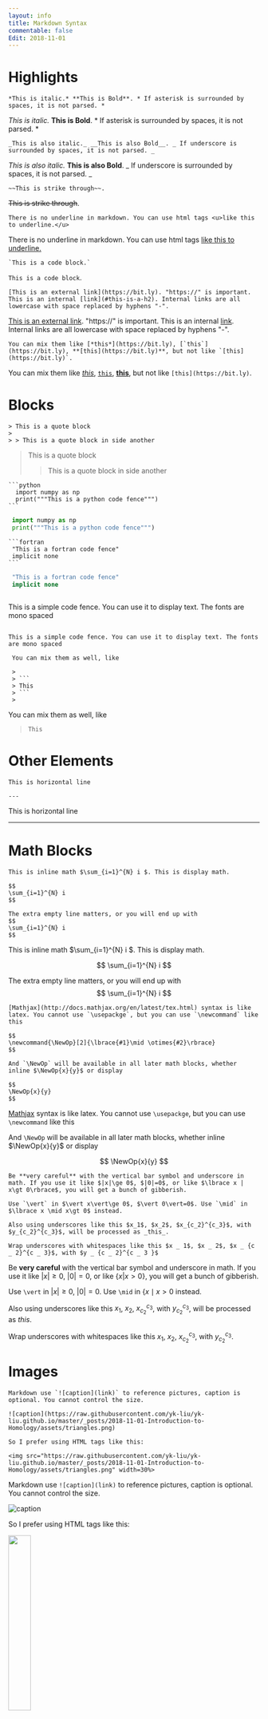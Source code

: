 ```yaml
---
layout: info
title: Markdown Syntax
commentable: false
Edit: 2018-11-01
---
```



# Highlights

```
*This is italic.* **This is Bold**. * If asterisk is surrounded by spaces, it is not parsed. *
```
*This is italic.* **This is Bold**. * If asterisk is surrounded by spaces, it is not parsed. *

```
_This is also italic._ __This is also Bold__. _ If underscore is surrounded by spaces, it is not parsed. _
```
_This is also italic._ __This is also Bold__. _ If underscore is surrounded by spaces, it is not parsed. _

```
~~This is strike through~~.
```

~~This is strike through~~. 

```
There is no underline in markdown. You can use html tags <u>like this to underline.</u>
```

There is no underline in markdown. You can use html tags <u>like this to underline.</u>

```
`This is a code block.`
```

`This is a code block`. 

```
[This is an external link](https://bit.ly). "https://" is important. This is an internal [link](#this-is-a-h2). Internal links are all lowercase with space replaced by hyphens "-".
```

[This is an external link](https://bit.ly). "https://" is important. This is an internal [link](#this-is-a-h2). Internal links are all lowercase with space replaced by hyphens "-". 

```
You can mix them like [*this*](https://bit.ly), [`this`](https://bit.ly), **[this](https://bit.ly)**, but not like `[this](https://bit.ly)`.
```

You can mix them like [*this*](https://bit.ly), [`this`](https://bit.ly), **[this](https://bit.ly)**, but not like `[this](https://bit.ly)`.

# Blocks

```
> This is a quote block
>
> > This is a quote block in side another
```

> This is a quote block
>
> > This is a quote block in side another

```
​```python
  import numpy as np
  print("""This is a python code fence""")
​```
```

```python
 import numpy as np
 print("""This is a python code fence""")
```

```
​```fortran
 "This is a fortran code fence"
 implicit none
​```
```

```fortran
 "This is a fortran code fence"
 implicit none
```

```
 ```
  This is a simple code fence. You can use it to display text. The fonts are mono spaced
 ```
```


 ```
 This is a simple code fence. You can use it to display text. The fonts are mono spaced
 ```

```
 You can mix them as well, like 

 > 
 > ```
 > This
 > ```
 > 
```

You can mix them as well, like 

>
> ```
> This
> ```
>

# Other Elements

```
This is horizontal line

---

```

This is horizontal line

---



# Math Blocks

```
This is inline math $\sum_{i=1}^{N} i $. This is display math.

$$
\sum_{i=1}^{N} i 
$$

The extra empty line matters, or you will end up with
$$
\sum_{i=1}^{N} i 
$$
```

This is inline math $\sum_{i=1}^{N} i $. This is display math.

$$
\sum_{i=1}^{N} i 
$$

The extra empty line matters, or you will end up with
$$
\sum_{i=1}^{N} i
$$

```
[Mathjax](http://docs.mathjax.org/en/latest/tex.html) syntax is like latex. You cannot use `\usepackge`, but you can use `\newcommand` like this 

$$
\newcommand{\NewOp}[2]{\lbrace{#1}\mid \otimes{#2}\rbrace}
$$

And `\NewOp` will be available in all later math blocks, whether inline $\NewOp{x}{y}$ or display

$$
\NewOp{x}{y}
$$

```

[Mathjax](http://docs.mathjax.org/en/latest/tex.html) syntax is like latex. You cannot use `\usepackge`, but you can use `\newcommand` like this 

$$
\newcommand{\NewOp}[2]{\lbrace{#1}\mid \otimes{#2}\rbrace}
$$

And `\NewOp` will be available in all later math blocks, whether inline $\NewOp{x}{y}$ or display

$$
\NewOp{x}{y}
$$

```
Be **very careful** with the vertical bar symbol and underscore in math. If you use it like $|x|\ge 0$, $|0|=0$, or like $\lbrace x | x\gt 0\rbrace$, you will get a bunch of gibberish.

Use `\vert` in $\vert x\vert\ge 0$, $\vert 0\vert=0$. Use `\mid` in $\lbrace x \mid x\gt 0$ instead.

Also using underscores like this $x_1$, $x_2$, $x_{c_2}^{c_3}$, with $y_{c_2}^{c_3}$, will be processed as _this_.

Wrap underscores with whitespaces like this $x _ 1$, $x _ 2$, $x _ {c _ 2}^{c _ 3}$, with $y _ {c _ 2}^{c _ 3 }$
```

Be **very careful** with the vertical bar symbol and underscore in math. If you use it like $|x|\ge 0$, $|0|=0$, or like $\lbrace x | x\gt 0\rbrace$, you will get a bunch of gibberish.

Use `\vert` in $\vert x\vert\ge 0$, $\vert 0\vert=0$. Use `\mid` in $\lbrace x \mid x\gt 0$ instead.

Also using underscores like this $x_1$, $x_2$, $x_{c_2}^{c_3}$, with $y_{c_2}^{c_3}$, will be processed as _this_.

Wrap underscores with whitespaces like this $x _ 1$, $x _ 2$, $x _ {c _ 2}^{c _ 3}$, with $y _ {c _ 2}^{c _ 3 }$.

# Images

```
Markdown use `![caption](link)` to reference pictures, caption is optional. You cannot control the size. 

![caption](https://raw.githubusercontent.com/yk-liu/yk-liu.github.io/master/_posts/2018-11-01-Introduction-to-Homology/assets/triangles.png)

So I prefer using HTML tags like this:

<img src="https://raw.githubusercontent.com/yk-liu/yk-liu.github.io/master/_posts/2018-11-01-Introduction-to-Homology/assets/triangles.png" width=30%>
```

Markdown use `![caption](link)` to reference pictures, caption is optional. You cannot control the size. 

![caption](https://raw.githubusercontent.com/yk-liu/yk-liu.github.io/master/_posts/2018-11-01-Introduction-to-Homology/assets/triangles.png)

So I prefer using HTML tags like this:

<img src="https://raw.githubusercontent.com/yk-liu/yk-liu.github.io/master/_posts/2018-11-01-Introduction-to-Homology/assets/triangles.png" width=30%>

# Lists

```
- This is unordered list
  - sub item
    - subsub item
      - subsubsub item
        - subsubsubsub ...

---

- List can have multiple lines

  like this.

---

1. This ordered list

   1. sub item

2. This is as well

3. It can keep going

---

1. You can avoid numbers like this
   1. sub item
1. It keeps going
1. Blah Blah
```

- This is unordered list
  - sub item
    - subsub item
      - subsubsub item
        - subsubsubsub ...

---

- List can have multiple lines

  like this.

---

1. This ordered list

   1. sub item

2. This is as well

3. It can keep going

---

1. You can avoid numbers like this
   1. sub item
1. It keeps going
1. Blah Blah

# Tables

```
| This column is left aligned | This column is centered | This column is right aligned |
| :-------------------------- | :---------------------: | ---------------------------: |
| 1                           |            4            |                            7 |
| 2                           |            5            |                            8 |
| 3                           |            6            |                            9 |
```

| This column is left aligned | This column is centered | This column is right aligned |
| :-------------------------- | :---------------------: | ---------------------------: |
| 1                           |            4            |                            7 |
| 2                           |            5            |                            8 |
| 3                           |            6            |                            9 |

```
| You can only use `![caption](link)` in tables.               | You can use Math in tables. | You cannot use `<img src="" width=30%>` in tables.           |
| ------------------------------------------------------------ | --------------------------- | ------------------------------------------------------------ |
| ![caption](https://raw.githubusercontent.com/yk-liu/yk-liu.github.io/master/_posts/2018-11-01-Introduction-to-Homology/assets/triangles.png) | $1+1=2$                     | <img src="https://raw.githubusercontent.com/yk-liu/yk-liu.github.io/master/_posts/2018-11-01-Introduction-to-Homology/assets/triangles.png" width=30%> |
```

| You can only use `![caption](link)` in tables.               | You can use Math in tables. | You cannot use `<img src="" width=30%>` in tables.           |
| ------------------------------------------------------------ | --------------------------- | ------------------------------------------------------------ |
| ![caption](https://raw.githubusercontent.com/yk-liu/yk-liu.github.io/master/_posts/2018-11-01-Introduction-to-Homology/assets/triangles.png) | $1+1=2$                     | <img src="https://raw.githubusercontent.com/yk-liu/yk-liu.github.io/master/_posts/2018-11-01-Introduction-to-Homology/assets/triangles.png" width=30%> |

# Foot Notes

```
This is a note[^1]. Footnotes can have captions like[^this]
```

This is a note[^1]. Footnotes can have captions like[^this]


# Titles

```
# This is h1

## This is h2

### This is h3

#### This is h4

##### This is h5

###### This is h6
```

# This is  h1

## This is  h2

### This is  h3

#### This is  h4

##### This is h5

###### This is h6

# Foot Notes

The Foot notes are like this

```
[1]: https://yk-liu.github.io
[this]: https://yk-liu.github.io
```

Useful Links: https://blog.github.com/2016-02-01-github-pages-now-faster-and-simpler-with-jekyll-3-0/

[1]: https://yk-liu.github.io
[this]: https://yk-liu.github.io